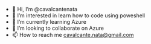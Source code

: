 - 👋 Hi, I’m @cavalcantenata
- 👀 I’m interested in learn how to code using poweshell
- 🌱 I’m currently learning Azure
- 💞️ I’m looking to collaborate on Azure
- 📫 How to reach me cavalcante.nata@gmail.com

<!---
cavalcantenata/cavalcantenata is a ✨ special ✨ repository because its `README.md` (this file) appears on your GitHub profile.
You can click the Preview link to take a look at your changes.
--->
